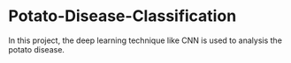 # Potato-Disease-Classification
In this project, the deep learning technique like CNN is used to analysis the potato disease. 
